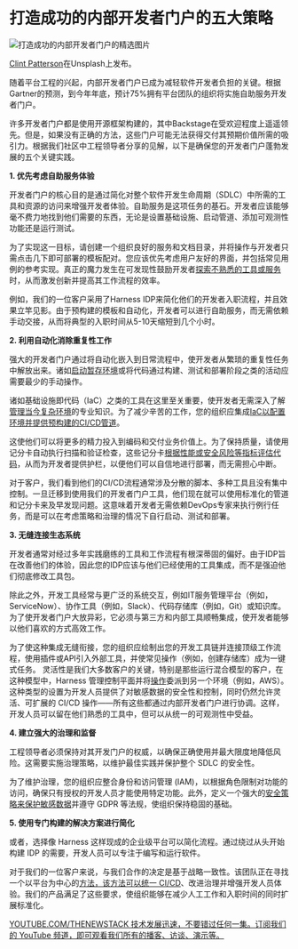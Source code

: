 # 打造成功的内部开发者门户的五大策略

![打造成功的内部开发者门户的精选图片](https://cdn.thenewstack.io/media/2025/06/a8e6ff5d-clint-patterson-jnaoptm2_ay-unsplash-1024x684.jpg)

[Clint Patterson](https://unsplash.com/@cbpsc1?utm_content=creditCopyText&utm_medium=referral&utm_source=unsplash)在Unsplash上发布。

随着平台工程的兴起，内部开发者门户已成为减轻软件开发者负担的关键。根据Gartner的预测，到今年年底，预计75%拥有平台团队的组织将实施自助服务开发者门户。

许多开发者门户都是使用开源框架构建的，其中Backstage在受欢迎程度上遥遥领先。但是，如果没有正确的方法，这些门户可能无法获得交付其预期价值所需的吸引力。根据我们社区中工程领导者分享的见解，以下是确保您的开发者门户蓬勃发展的五个关键实践。

**1. 优先考虑自助服务体验**

开发者门户的核心目的是通过简化对整个软件开发生命周期（SDLC）中所需的工具和资源的访问来增强开发者体验。自助服务是这项任务的基石。开发者应该能够毫不费力地找到他们需要的东西，无论是设置基础设施、启动管道、添加可观测性功能还是运行测试。

为了实现这一目标，请创建一个组织良好的服务和文档目录，并将操作与开发者只需点击几下即可部署的模板配对。您应该优先考虑用户友好的界面，并包括常见用例的参考实现。真正的魔力发生在可发现性鼓励开发者[探索不熟悉的工具或服务](https://thenewstack.io/solocon-explore-service-mesh-api-gateways-graphql-ebpf/)时，从而激发创新并提高其工作流程的效率。

例如，我们的一位客户采用了Harness IDP来简化他们的开发者入职流程，并且效果立竿见影。由于预构建的模板和自动化，开发者可以进行自助服务，而无需依赖手动交接，从而将典型的入职时间从5-10天缩短到几个小时。

**2. 利用自动化消除重复性工作**

强大的开发者门户通过将自动化嵌入到日常流程中，使开发者从繁琐的重复性任务中解放出来。诸如[启动暂存环境](https://thenewstack.io/orca-security-launches-first-k8s-testing-staging-environment/)或将代码通过构建、测试和部署阶段之类的活动应需要最少的手动操作。

诸如基础设施即代码（IaC）之类的工具在这里至关重要，使开发者无需深入了解[管理当今复杂环境](https://thenewstack.io/managing-kubernetes-complexity-in-multicloud-environments/)的专业知识。为了减少辛苦的工作，您的组织应集成[IaC以配置环境并提供预构建的CI/CD管道](https://thenewstack.io/questions-to-ask-about-the-iac-in-your-ci-cd-pipeline/)。

这使他们可以将更多的精力投入到编码和交付业务价值上。为了保持质量，请使用记分卡自动执行扫描和验证检查，这些记分卡[根据性能或安全风险等指标评估代码](https://thenewstack.io/how-to-assess-integration-security-risks-when-evaluating-saas-vendors/)，从而为开发者提供护栏，以便他们可以自信地进行部署，而无需担心中断。

对于客户，我们看到他们的CI/CD流程通常涉及分散的脚本、多种工具且没有集中控制。一旦迁移到使用我们的开发者门户工具，他们现在就可以使用标准化的管道和记分卡来及早发现问题。这意味着开发者无需依赖DevOps专家来执行例行任务，而是可以在考虑策略和治理的情况下自行启动、测试和部署。

**3. 无缝连接生态系统**

开发者通常对经过多年实践磨练的工具和工作流程有根深蒂固的偏好。由于IDP旨在改善他们的体验，因此您的IDP应该与他们已经使用的工具集成，而不是强迫他们彻底修改工具包。

除此之外，开发工具经常与更广泛的系统交互，例如IT服务管理平台（例如，ServiceNow）、协作工具（例如，Slack）、代码存储库（例如，Git）或知识库。为了使开发者门户大放异彩，它必须与第三方和内部工具顺畅集成，使开发者能够以他们喜欢的方式高效工作。

为了使这种集成无缝衔接，您的组织应绘制出您的开发工具链并连接顶级工作流程，使用插件或API引入外部工具，并使常见操作（例如，创建存储库）成为一键式任务。
灵活性是我们大多数客户的关键，特别是那些运行混合模型的客户，在这种模型中，Harness 管理控制平面并将[操作](https://thenewstack.io/linux-run-a-single-command-across-multiple-servers-with-ssh/)委派到另一个环境（例如，AWS）。这种类型的设置为开发人员提供了对敏感数据的安全性和控制，同时仍然允许灵活、可扩展的 CI/CD 操作——所有这些都通过内部开发者门户进行协调。这样，开发人员可以留在他们熟悉的工具中，但可以从统一的可观测性中受益。

**4. 建立强大的治理和监督**

工程领导者必须保持对其开发门户的权威，以确保正确使用并最大限度地降低风险。这需要实施治理策略，以维护最佳实践并保护整个 SDLC 的安全性。

为了维护治理，您的组织应整合身份和访问管理 (IAM)，以根据角色限制对功能的访问，确保只有授权的开发人员才能使用特定功能。此外，定义一个强大的[安全策略来保护敏感数据](https://thenewstack.io/llm-integration-pitfalls-protecting-sensitive-data-in-the-ai-age/)并遵守 GDPR 等法规，使组织保持稳固的基础。

**5. 使用专门构建的解决方案进行简化**

或者，选择像 Harness 这样现成的企业级平台可以简化流程。通过绕过从头开始构建 IDP 的需要，开发人员可以专注于编写和运行软件。

对于我们的一位客户来说，与我们合作的决定是基于战略一致性。该团队正在寻找一个以平台为中心的[方法，该方法可以统一 CI/CD](https://thenewstack.io/ai-generated-code-requires-a-trust-and-verify-approach/)、改进治理并增强开发人员体验。我们的产品满足了这些要求，使组织能够在减少人工工作和入职时间的同时扩展标准化。

[
YOUTUBE.COM/THENEWSTACK
技术发展迅速，不要错过任何一集。订阅我们的 YouTube
频道，即可观看我们所有的播客、访谈、演示等。
](https://youtube.com/thenewstack?sub_confirmation=1)